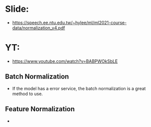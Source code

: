 # Slide:  
  * https://speech.ee.ntu.edu.tw/~hylee/ml/ml2021-course-data/normalization_v4.pdf  

# YT:  
  * https://www.youtube.com/watch?v=BABPWOkSbLE  

## Batch Normalization  
  * If the model has a error service, the batch normalization is a great method to use.  

## Feature Normalization  
  * 

